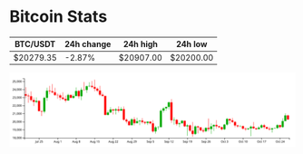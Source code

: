 # Bitcoin Stats

BTC/USDT|24h change|24h high|24h low|
|---|---|---|---|
|$20279.35|-2.87%|$20907.00|$20200.00|

<img src="./chart.svg">
